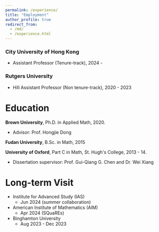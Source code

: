```yaml
---
permalink: /experience/
title: "Employment"
author_profile: true
redirect_from: 
  - /md/
  - /experience.html
---
```

  
  
  
  
### City University of Hong Kong
  * Assistant Professor (Tenure-track), 2024 -

### Rutgers University
  * Hill Assistant Professor (Non tenure-track), 2020 - 2023
<!--      * Mentor: Prof. Yanyan Li-->
  
# Education

**Brown University**, Ph.D. in Applied Math, 2020.
  * Advisor: Prof. Hongjie Dong

**Fudan University**, B.Sc. in Math, 2015

**University of Oxford**, Part C in Math, St. Hugh's College, 2013 - 14.
  * Dissertation supervisor: Prof. Gui-Qiang G. Chen and Dr. Wei Xiang
        
# Long-term Visit
  * Institute for Advanced Study (IAS)
      * Jun 2024 (summer collaboration)
  * American Institute of Mathematics (AIM)
      * Apr 2024 (SQuaREs)
  * Binghamton University
      * Aug 2023 - Dec 2023
